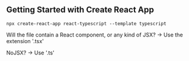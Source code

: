 ## Getting Started with Create React App
`npx create-react-app react-typescript --template typescript`

Will the file contain a React component, or any kind of JSX? -> Use the extension '.tsx'

NoJSX? -> Use '.ts'

